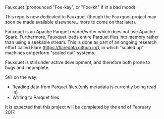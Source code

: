 Fauxquet (pronounced "Foe-kay", or "Foe-kit" if in a bad mood)

This repo is now dedicated to Fauxquet (though the Fauxquet project may soon be made available elsewhere...more to come on that later).

Fauxquet is an Apache Parquet reader/writer which does not use Apache Spark. Furthermore, Fauxquet loads entire Parquet files into memory rather than using a seekable stream. This is done as part of an ongoing research effort called Flare (https://flaredata.github.io/), in which "scaled up" machines outperform "scaled out" systems.

Fauxquet is still under active development, and therefore both prone to bugs and incomplete.

Still on the way:
- Reading data from Parquet files (only metadata is currently being read in)
- Writing to Parquet files

It is expected that this project will be completed by the end of February 2017.

